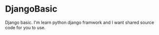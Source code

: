 # DjangoBasic
Django basic. I'm learn python django framwork and I want shared source code for you to use.
